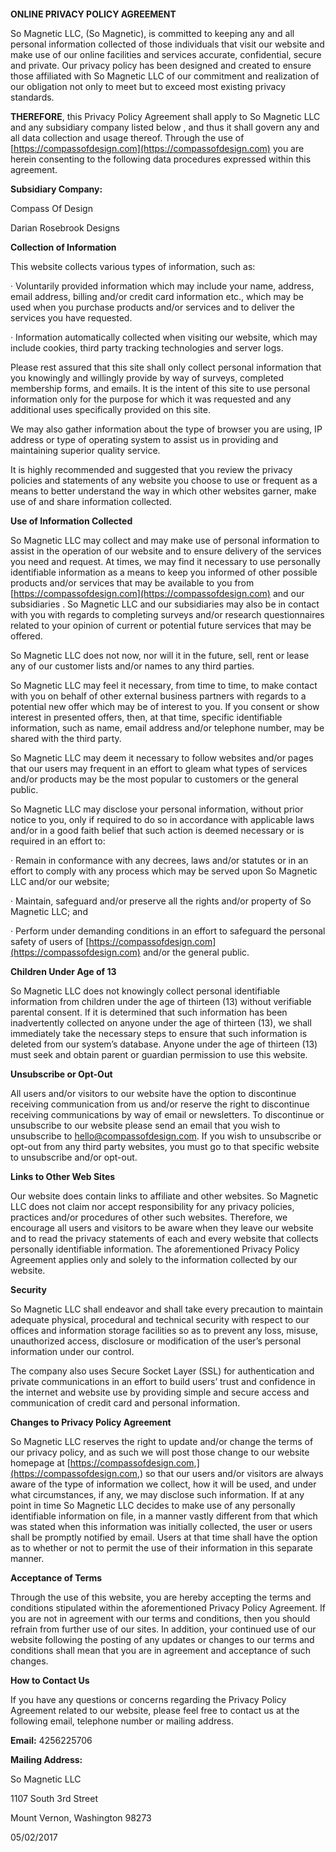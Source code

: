 # <br>

**ONLINE PRIVACY POLICY AGREEMENT**

So Magnetic LLC, (So Magnetic), is committed to keeping any and all personal
information collected of those individuals that visit our website and make use
of our online facilities and services accurate, confidential, secure and
private. Our privacy policy has been designed and created to ensure those
affiliated with So Magnetic LLC of our commitment and realization of our
obligation not only to meet but to exceed most existing privacy standards.

**THEREFORE**, this Privacy Policy Agreement shall apply to So Magnetic LLC and
any subsidiary company listed below , and thus it shall govern any and all data
collection and usage thereof. Through the use of
[https://compassofdesign.com](https://compassofdesign.com) you are herein
consenting to the following data procedures expressed within this agreement.

**Subsidiary Company:**

Compass Of Design

Darian Rosebrook Designs

**Collection of Information**

This website collects various types of information, such as:

· Voluntarily provided information which may include your name, address, email
address, billing and/or credit card information etc., which may be used when you
purchase products and/or services and to deliver the services you have
requested.

· Information automatically collected when visiting our website, which may
include cookies, third party tracking technologies and server logs.

Please rest assured that this site shall only collect personal information that
you knowingly and willingly provide by way of surveys, completed membership
forms, and emails. It is the intent of this site to use personal information
only for the purpose for which it was requested and any additional uses
specifically provided on this site.

We may also gather information about the type of browser you are using, IP
address or type of operating system to assist us in providing and maintaining
superior quality service.

It is highly recommended and suggested that you review the privacy policies and
statements of any website you choose to use or frequent as a means to better
understand the way in which other websites garner, make use of and share
information collected.

**Use of Information Collected**

So Magnetic LLC may collect and may make use of personal information to assist
in the operation of our website and to ensure delivery of the services you need
and request. At times, we may find it necessary to use personally identifiable
information as a means to keep you informed of other possible products and/or
services that may be available to you from
[https://compassofdesign.com](https://compassofdesign.com) and our subsidiaries
. So Magnetic LLC and our subsidiaries may also be in contact with you with
regards to completing surveys and/or research questionnaires related to your
opinion of current or potential future services that may be offered.

So Magnetic LLC does not now, nor will it in the future, sell, rent or lease any
of our customer lists and/or names to any third parties.

So Magnetic LLC may feel it necessary, from time to time, to make contact with
you on behalf of other external business partners with regards to a potential
new offer which may be of interest to you. If you consent or show interest in
presented offers, then, at that time, specific identifiable information, such as
name, email address and/or telephone number, may be shared with the third party.

So Magnetic LLC may deem it necessary to follow websites and/or pages that our
users may frequent in an effort to gleam what types of services and/or products
may be the most popular to customers or the general public.

So Magnetic LLC may disclose your personal information, without prior notice to
you, only if required to do so in accordance with applicable laws and/or in a
good faith belief that such action is deemed necessary or is required in an
effort to:

· Remain in conformance with any decrees, laws and/or statutes or in an effort
to comply with any process which may be served upon So Magnetic LLC and/or our
website;

· Maintain, safeguard and/or preserve all the rights and/or property of So
Magnetic LLC; and

· Perform under demanding conditions in an effort to safeguard the personal
safety of users of [https://compassofdesign.com](https://compassofdesign.com)
and/or the general public.

**Children Under Age of 13**

So Magnetic LLC does not knowingly collect personal identifiable information
from children under the age of thirteen (13) without verifiable parental
consent. If it is determined that such information has been inadvertently
collected on anyone under the age of thirteen (13), we shall immediately take
the necessary steps to ensure that such information is deleted from our system’s
database. Anyone under the age of thirteen (13) must seek and obtain parent or
guardian permission to use this website.

**Unsubscribe or Opt-Out**

All users and/or visitors to our website have the option to discontinue
receiving communication from us and/or reserve the right to discontinue
receiving communications by way of email or newsletters. To discontinue or
unsubscribe to our website please send an email that you wish to unsubscribe to
hello@compassofdesign.com. If you wish to unsubscribe or opt-out from any third
party websites, you must go to that specific website to unsubscribe and/or
opt-out.

**Links to Other Web Sites**

Our website does contain links to affiliate and other websites. So Magnetic LLC
does not claim nor accept responsibility for any privacy policies, practices
and/or procedures of other such websites. Therefore, we encourage all users and
visitors to be aware when they leave our website and to read the privacy
statements of each and every website that collects personally identifiable
information. The aforementioned Privacy Policy Agreement applies only and solely
to the information collected by our website.

**Security**

So Magnetic LLC shall endeavor and shall take every precaution to maintain
adequate physical, procedural and technical security with respect to our offices
and information storage facilities so as to prevent any loss, misuse,
unauthorized access, disclosure or modification of the user’s personal
information under our control.

The company also uses Secure Socket Layer (SSL) for authentication and private
communications in an effort to build users’ trust and confidence in the internet
and website use by providing simple and secure access and communication of
credit card and personal information.

**Changes to Privacy Policy Agreement**

So Magnetic LLC reserves the right to update and/or change the terms of our
privacy policy, and as such we will post those change to our website homepage at
[https://compassofdesign.com,](https://compassofdesign.com,) so that our users
and/or visitors are always aware of the type of information we collect, how it
will be used, and under what circumstances, if any, we may disclose such
information. If at any point in time So Magnetic LLC decides to make use of any
personally identifiable information on file, in a manner vastly different from
that which was stated when this information was initially collected, the user or
users shall be promptly notified by email. Users at that time shall have the
option as to whether or not to permit the use of their information in this
separate manner.

**Acceptance of Terms**

Through the use of this website, you are hereby accepting the terms and
conditions stipulated within the aforementioned Privacy Policy Agreement. If you
are not in agreement with our terms and conditions, then you should refrain from
further use of our sites. In addition, your continued use of our website
following the posting of any updates or changes to our terms and conditions
shall mean that you are in agreement and acceptance of such changes.

**How to Contact Us**

If you have any questions or concerns regarding the Privacy Policy Agreement
related to our website, please feel free to contact us at the following email,
telephone number or mailing address.

**Email:** 4256225706

**Mailing Address:**

So Magnetic LLC

1107 South 3rd Street

Mount Vernon, Washington 98273

05/02/2017
